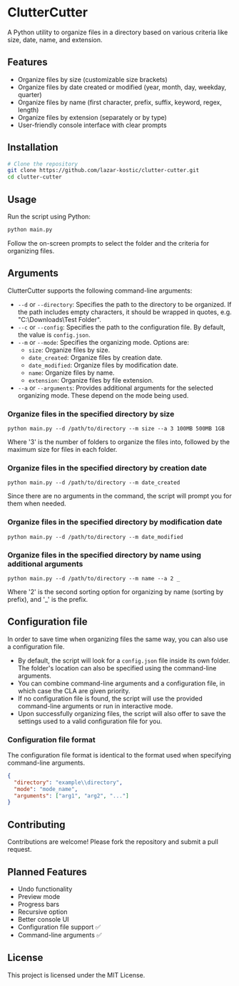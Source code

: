 # ClutterCutter

A Python utility to organize files in a directory based on various criteria like size, date, name, and extension.

## Features

- Organize files by size (customizable size brackets)
- Organize files by date created or modified (year, month, day, weekday, quarter)
- Organize files by name (first character, prefix, suffix, keyword, regex, length)
- Organize files by extension (separately or by type)
- User-friendly console interface with clear prompts

## Installation

```bash
# Clone the repository
git clone https://github.com/lazar-kostic/clutter-cutter.git
cd clutter-cutter
```

## Usage

Run the script using Python:

```bash
python main.py
```

Follow the on-screen prompts to select the folder and the criteria for organizing files.

## Arguments

ClutterCutter supports the following command-line arguments:

- `--d` or `--directory`: Specifies the path to the directory to be organized. If the path includes empty characters, it should be wrapped in quotes, e.g. "C:\Downloads\Test Folder".
- `--c` or `--config`: Specifies the path to the configuration file. By default, the value is `config.json`.
- `--m` or `--mode`: Specifies the organizing mode. Options are:
  - `size`: Organize files by size.
  - `date_created`: Organize files by creation date.
  - `date_modified`: Organize files by modification date.
  - `name`: Organize files by name.
  - `extension`: Organize files by file extension.
- `--a` or `--arguments`: Provides additional arguments for the selected organizing mode. These depend on the mode being used.

### Organize files in the specified directory by size
```
python main.py --d /path/to/directory --m size --a 3 100MB 500MB 1GB
```
Where '3' is the number of folders to organize the files into, followed by the maximum size for files in each folder.

### Organize files in the specified directory by creation date
```
python main.py --d /path/to/directory --m date_created
```
Since there are no arguments in the command, the script will prompt you for them when needed.

### Organize files in the specified directory by modification date
```
python main.py --d /path/to/directory --m date_modified
```

### Organize files in the specified directory by name using additional arguments
```
python main.py --d /path/to/directory --m name --a 2 _
```
Where '2' is the second sorting option for organizing by name (sorting by prefix), and '_' is the prefix.

## Configuration file
In order to save time when organizing files the same way, you can also use a configuration file.
- By default, the script will look for a `config.json` file inside its own folder. The folder's location can also be specified using the command-line arguments.
- You can combine command-line arguments and a configuration file, in which case the CLA are given priority.
- If no configuration file is found, the script will use the provided command-line arguments or run in interactive mode.
- Upon successfully organizing files, the script will also offer to save the settings used to a valid configuration file for you.

### Configuration file format
The configuration file format is identical to the format used when specifying command-line arguments.
```json
{
  "directory": "example\\directory",
  "mode": "mode_name",
  "arguments": ["arg1", "arg2", "..."]
}
```

## Contributing

Contributions are welcome! Please fork the repository and submit a pull request.

## Planned Features
- Undo functionality
- Preview mode
- Progress bars
- Recursive option
- Better console UI
- Configuration file support ✅
- Command-line arguments ✅

## License

This project is licensed under the MIT License.
